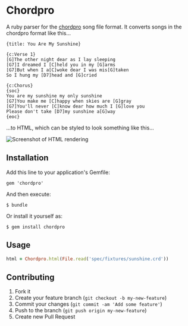 # Chordpro

A ruby parser for the [chordpro](http://tenbyten.com/software/songsgen/help/HtmlHelp/files_reference.htm) song file format. It converts songs in the chordpro format like this…

```chordpro
{title: You Are My Sunshine}

{c:Verse 1}
[G]The other night dear as I lay sleeping
[G7]I dreamed I [C]held you in my [G]arms
[G7]But when I a[C]woke dear I was mis[G]taken
So I hung my [D7]head and [G]cried

{c:Chorus}
{soc}
You are my sunshine my only sunshine
[G7]You make me [C]happy when skies are [G]gray
[G7]You'll never [C]know dear how much I [G]love you
Please don't take [D7]my sunshine a[G]way
{eoc}
```

…to HTML, which can be styled to look something like this…

![Screenshot of HTML rendering](http://cl.ly/image/1u1j3W1k3J05/content)

## Installation

Add this line to your application's Gemfile:

    gem 'chordpro'

And then execute:

    $ bundle

Or install it yourself as:

    $ gem install chordpro

## Usage

```ruby
html = Chordpro.html(File.read('spec/fixtures/sunshine.crd'))
```

## Contributing

1. Fork it
2. Create your feature branch (`git checkout -b my-new-feature`)
3. Commit your changes (`git commit -am 'Add some feature'`)
4. Push to the branch (`git push origin my-new-feature`)
5. Create new Pull Request
